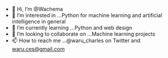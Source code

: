 - 👋 Hi, I’m @Wachema
- 👀 I’m interested in ...Python for machine learning and artificial intelligence in general
- 🌱 I’m currently learning ...Python and web design
- 💞️ I’m looking to collaborate on ...Machine learning projects
- 📫 How to reach me ...@waru_charles on Twitter and waru.ces@gmail.com

<!---
Wachema/Wachema is a ✨ special ✨ repository because its `README.md` (this file) appears on your GitHub profile.
You can click the Preview link to take a look at your changes.
--->
